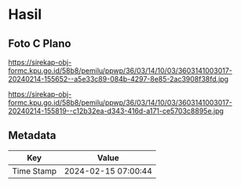 # Hasil

## Foto C Plano

https://sirekap-obj-formc.kpu.go.id/58b8/pemilu/ppwp/36/03/14/10/03/3603141003017-20240214-155652--a5e33c89-084b-4297-8e85-2ac3908f38fd.jpg

https://sirekap-obj-formc.kpu.go.id/58b8/pemilu/ppwp/36/03/14/10/03/3603141003017-20240214-155819--c12b32ea-d343-416d-a171-ce5703c8895e.jpg


## Metadata

| Key        | Value               |
| ---------- | ------------------- |
| Time Stamp | 2024-02-15 07:00:44 |



